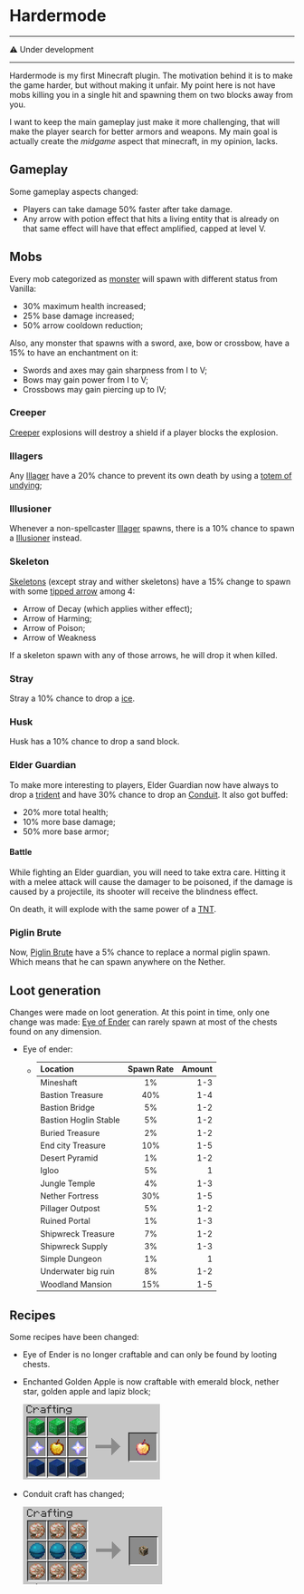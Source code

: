 # Hardermode

---

:warning: Under development

---
Hardermode is my first Minecraft plugin.
The motivation behind it is to make the game
harder, but without making it unfair.
My point here is not have mobs killing you in a
single hit and spawning them on two blocks away
from you.

I want to keep the main gameplay just make it
more challenging, that will make the player
search for better armors and weapons. My main
goal is actually create the *midgame* aspect
that minecraft, in my opinion, lacks.

## Gameplay

Some gameplay aspects changed:

- Players can take damage 50% faster after take 
  damage.
- Any arrow with potion effect that hits a living
  entity that is already on that same effect will
  have that effect amplified, capped at level V.

## Mobs

Every mob categorized as [monster](https://hub.spigotmc.org/javadocs/spigot/org/bukkit/entity/Monster.html)
will spawn with different status from Vanilla:

- 30% maximum health increased;
- 25% base damage increased;
- 50% arrow cooldown reduction;

Also, any monster that spawns with a sword, axe, bow or
crossbow, have a 15% to have an enchantment on it:

- Swords and axes may gain sharpness from I to V;
- Bows may gain power from I to V;
- Crossbows may gain piercing up to IV;

### Creeper

[Creeper](https://minecraft.fandom.com/wiki/Creeper)
explosions will destroy a shield if a
player blocks the explosion.

### Illagers

Any [Illager](https://minecraft.fandom.com/wiki/Illager)
have a 20% chance to prevent its own death by using
a [totem of undying](https://minecraft.fandom.com/wiki/Totem_of_Undying);

### Illusioner

Whenever a non-spellcaster [Illager](https://minecraft.fandom.com/wiki/Illager)
spawns, there is a 10% chance to spawn a
[Illusioner](https://minecraft.fandom.com/wiki/Illusioner)
instead.

### Skeleton

[Skeletons](https://minecraft.fandom.com/wiki/Skeleton)
(except stray and wither skeletons) have a 15% change to spawn with some
[tipped arrow](https://minecraft.fandom.com/wiki/Arrow#Tipped_arrows)
among 4:

- Arrow of Decay (which applies wither effect);
- Arrow of Harming;
- Arrow of Poison;
- Arrow of Weakness

If a skeleton spawn with any of those arrows,
he will drop it when killed.

### Stray

Stray a 10% chance to drop a [ice](https://minecraft.fandom.com/wiki/Ice).

### Husk

Husk has a 10% chance to drop a sand block.

### Elder Guardian

To make more interesting to players, Elder Guardian
now have always to drop a [trident](https://minecraft.fandom.com/wiki/Trident)
and have 30% chance to drop an [Conduit](https://minecraft.fandom.com/wiki/Conduit).
It also got buffed:

- 20% more total health;
- 10% more base damage;
- 50% more base armor;

#### Battle

While fighting an Elder guardian, you will need to take
extra care. Hitting it with a melee attack will cause
the damager to be poisoned, if the damage is caused by
a projectile, its shooter will receive the blindness effect.

On death, it will explode with the same power of a [TNT](https://minecraft.fandom.com/wiki/TNT).
  
### Piglin Brute

Now, [Piglin Brute](https://minecraft.fandom.com/wiki/Piglin_Brute)
have a 5% chance to replace a normal piglin spawn. Which
means that he can spawn anywhere on the Nether.

## Loot generation

Changes were made on loot generation.
At this point in time, only one change was
made: [Eye of Ender](https://minecraft.fandom.com/wiki/Eye_of_Ender)
can rarely spawn at most of the chests found
on any dimension.

- Eye of ender:
  - | Location      | Spawn Rate    | Amount |
    | ------------- |:-------------:| -----:|
    | Mineshaft     | 1% | 1-3 |
    | Bastion Treasure | 40% |  1-4  |
    | Bastion Bridge | 5% | 1-2 |
    | Bastion Hoglin Stable | 5% | 1-2 |
    | Buried Treasure | 2% | 1-2 |
    | End city Treasure | 10% | 1-5 |
    | Desert Pyramid | 1% | 1-2 |
    | Igloo | 5% | 1 |
    | Jungle Temple | 4% | 1-3 |
    | Nether Fortress | 30% | 1-5 |
    | Pillager Outpost | 5% | 1-2 |
    | Ruined Portal | 1% | 1-3 |
    | Shipwreck Treasure | 7% | 1-2 |
    | Shipwreck Supply | 3% | 1-3 |
    | Simple Dungeon | 1% | 1 |
    | Underwater big ruin | 8% | 1-2 |
    | Woodland Mansion | 15% | 1-5 |
  
## Recipes

Some recipes have been changed:

- Eye of Ender is no longer craftable and can
only be found by looting chests.
- Enchanted Golden Apple is now craftable with emerald
  block, nether star, golden apple and lapiz block;
  
  ![Enchanted Golden Apple craft](./assets/Enchanted_golden_apple_craft.png)
- Conduit craft has changed;
  
  ![Conduit craft](./assets/Conduit.png)